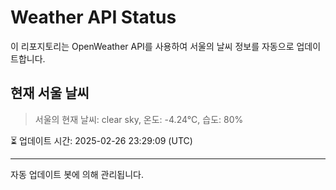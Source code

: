
# Weather API Status

이 리포지토리는 OpenWeather API를 사용하여 서울의 날씨 정보를 자동으로 업데이트합니다.

## 현재 서울 날씨
> 서울의 현재 날씨: clear sky, 온도: -4.24°C, 습도: 80%

⏳ 업데이트 시간: 2025-02-26 23:29:09 (UTC)

---
자동 업데이트 봇에 의해 관리됩니다.
